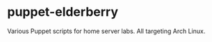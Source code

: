 puppet-elderberry
=================

Various Puppet scripts for home server labs. All targeting Arch Linux.
